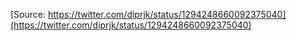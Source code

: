 [Source: https://twitter.com/diprjk/status/1294248660092375040](https://twitter.com/diprjk/status/1294248660092375040)